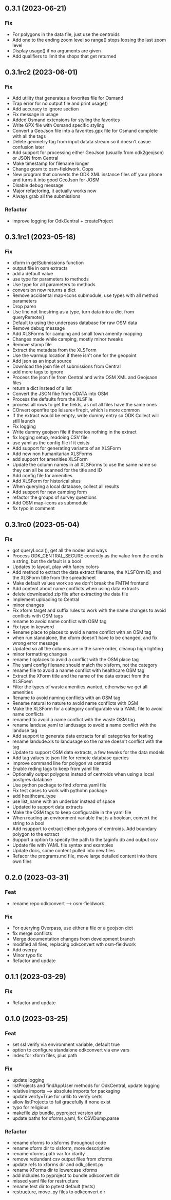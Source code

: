 ## 0.3.1 (2023-06-21)

### Fix

- For polygons in the data file, just use the centroids
- Add one to the ending zoom level so range() stops loosing the last zoom level
- Display usage() if no arguments are given
- Add qualifiers to limit the shops that get returned

## 0.3.1rc2 (2023-06-01)

### Fix

- Add utility that generates a fovorites file for Osmand
- Trap error for no output file and print usage()
- Add accuracy to ignore section
- Fix message in usage
- Added Osmand extensions for styling the favorites
- Write GPX file with Osmand specific styling
- Convert a GeoJson file into a favorites.gpx file for Osmand complete with all the tags
- Delete geometry tag from input datata stream so it doesn't casue confusion later
- Add support for processing either GeoJson (usually from odk2geojson) or JSON from Central
- Make timestamp for filename longer
- Change gosm to osm-fieldwork. Oops
- New program that converts the ODK XML instance files off your phone and turns it into good GeoJson for JOSM
- Disable debug message
- Major refactoring, it actually works now
- Always grab all the submissions

### Refactor

- improve logging for OdkCentral + createProject

## 0.3.1rc1 (2023-05-18)

### Fix

- xform in getSubmissions function
- output file in osm extracts
- add a default value
- use type for parameters to methods
- Use type for all parameters to methods
- conversion now returns a dict
- Remove accidental map-icons submodule, use types with all method parameters
- Drop paren
- Use line not linestring as a type, turn data into a dict from queryRemote()
- Default to using the underpass database for raw OSM data
- Remove debug message
- Add XLSForms for camping and small town amenity mapping
- Changes made while camping, mostly minor tweaks
- Remove stamp file
- Extract the metadata from the XLSForm
- Use the warmup location if there isn't one for the geopoint
- Add json as an input source
- Download the josn file of submissions from Central
- add more tags to ignore
- Process the json file from Central and write OSM XML and Geojsaon files
- return a dict instead of a list
- Convert the JSON fike from ODATA into OSM
- Process the defaults from the XLSFile
- process all rows to get the fields, as not all files have the same ones
- COnvert openfire tpo leisure=firepit, which is more common
- If the extract would be empty, write dummy entry so ODK Collect will still launch
- Fix logging
- Write dummy geojson file if there ios nothing in the extract
- fix logging setup, readoing CSV file
- use yaml as the config file if it exists
- Add support for generating variants of an XLSForm
- Add new non humanitarian XLSForms
- add support for amenities XLSForm
- Update the column names in all XLSForms to use the same name so they can all be scanned for the title and ID
- Add config file for amenities
- Add XLSForm for historical sites
- When querying a local database, collect all results
- Add support for new camping form
- refactor the groups of survey questions
- Add OSM map-icons as submodule
- fix typo in comment

## 0.3.1rc0 (2023-05-04)

### Fix

- got queryLocal(), get all the nodes and ways
- Process ODK_CENTRAL_SECURE correctly as the value from the end is a string, but the default is a bool
- Updates to layout, play with fancy colors
- Add method to extract the data extract filename, the XLSFOrm ID, and the XLSForm title from the spreadsheet
- Make default values work so we don't break the FMTM frontend
- Add content about name conflicts when using data extracts
- delete downloaded zip file after extracting the data file
- Implement uploading to Central
- minor changes
- Fix xform target and suffix rules to work with the name changes to avoid conflicts with OSM tags
- rename to avoid name conflict with OSM tag
- Fix typo in keyword
- Rename place to places to avoid a name conflict with an OSM tag
- when run standalone, the xform doesn't have to be changed, and fix wrong error message
- Updated so all the columns are in the same order, cleanup high lighting
- minor formatting changes
- rename t oplaces to avoid a conflict with the OSM place tag
- The yaml config filenane should match the xlsform, not the category
- rename file to avoid a nanme conflict with healthcare OSM tag
- Extract the XForm title and the name of the data extract from the XLSFoem
- Filter the types of waste amenities wanted, otherwise we get all amenities
- Rename to avoid naming conflicts with an OSM tag
- Rename natural to nature to avoid name conflicts with OSM
- Make the XLSForm for a category configurable via a YAML file to avoid name conflicts
- renamed to avoid a name conflict with the waste OSM tag
- rename landuse.yaml to landusage to avoid a name conflict with the landuse tag
- Add support to generate data extracts for all categories for testing
- rename landude.xls to landusage so the name doesn't conflict with the tag
- Update to support OSM data extracts, a few tewaks for the data models
- Add tag values to json file for remote database queries
- Improve command line for polygon vs centroid
- Enable reding tags to keep from yaml file
- Optionally output polygons instead of centroids when using a local postgres database
- Use python package to find xforms.yaml file
- Fix test cases to work with pythohn package
- add healthcare_type
- use list_name with an underbar instead of space
- Updated to support data extracts
- Make the OSM tags to keep configurable in the yaml file
- When reading an environment variable that is a boolean, convert the string to a bool
- Add nsupport to extract either polygons of centroids. Add boundary polygon to the extract
- Support a option to specify the path to the taginfo db and output csv
- Update file with YAML file syntax and examples
- Update docs, some content pulled into new files
- Refacor the programs.md file, move large detailed content into there own files

## 0.2.0 (2023-03-31)

### Feat

- rename repo odkconvert --> osm-fieldwork

### Fix

- For querying Overpass, use either a file or a geojson dict
- fix merge conflicts
- Merge documentation changes from development branch
- modified all files, replacing odkconvert wth osm-fieldwork
- Add overpy
- Minor typo fix
- Refactor and update

## 0.1.1 (2023-03-29)

### Fix

- Refactor and update

## 0.1.0 (2023-03-25)

### Feat

- set ssl verify via environment variable, default true
- option to configure standalone odkconvert via env vars
- index for xform files, plus path

### Fix

- update logging
- listProjects and findAppUser methods for OdkCentral, update logging
- relative imports --> absolute imports for packaging
- update verify=True for urllib to verify certs
- allow listProjects to fail gracefully if none exist
- typo for religious
- makefile zip bundle, pyproject version attr
- update paths for xforms.yaml, fix CSVDump.parse

### Refactor

- rename xforms to xlsforms throughout code
- rename xform dir to xlsform, more descriptive
- rename xforms path var for clarity
- remove redundant csv output files from xforms
- update refs to xforms dir and odk_client.py
- rename XForms dir to lowercase xforms
- add includes to pyproject to bundle odkconvert dir
- missed yaml file for restructure
- rename test dir to pytest default (tests)
- restructure, move .py files to odkconvert dir
